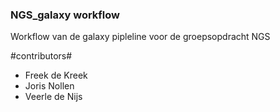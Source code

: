 ### NGS_galaxy workflow ###
Workflow van de galaxy pipleline voor de groepsopdracht NGS

#contributors#
- Freek de Kreek
- Joris Nollen
- Veerle de Nijs
